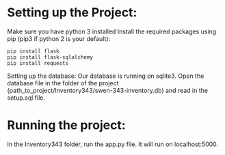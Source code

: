 # Setting up the Project:
Make sure you have python 3 installed
Install the required packages using pip (pip3 if python 2 is your default):
```
pip install flask
pip install flask-sqlalchemy
pip install requests
```
Setting up the database:
Our database is running on sqlite3.  Open the database file in the folder of the project (path_to_project/Inventory343/swen-343-inventory.db) and read in the setup.sql file.

# Running the project:
In the Inventory343 folder, run the app.py file.  It will run on localhost:5000.
